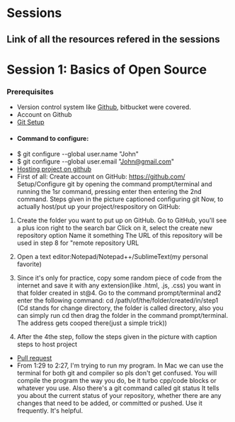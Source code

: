 # Sessions


## Link of all the resources refered in the sessions

# Session 1: Basics of Open Source

### Prerequisites

* Version control system like [Github](https://git-scm.com/downloads), bitbucket were covered.
* Account on Github
* [Git Setup](https://git-scm.com/book/en/v2/Getting-Started-First-Time-Git-Setup)
* #### Command to configure: 
* $ git configure --global user.name "John"
* $ git configure --global user.email "John@gmail.com"
* [Hosting project on github](https://drive.google.com/file/d/0B3nIqUVBKKGIbmgzMmU5TkFrNEE/view?usp=sharing)
* First of all: Create account on GitHub: https://github.com/    
Setup/Configure git by opening the command prompt/terminal and running the 1sr command, pressing enter then entering the 2nd command. Steps given in the picture captioned configuring git
Now, to actually host/put up your project/respository on GitHub: 

1. Create the folder you want to put up on GitHub. Go to GitHub, you'll see a plus icon right to the search bar
Click on it, select the create new repository option
Name it something
The URL of this repository will be used in step 8 for "remote repository URL
 
2. Open a text editor:Notepad/Notepad++/SublimeText(my personal favorite)

3. Since it's only for practice, copy some random piece of code from the internet and save it with any extension(like .html, .js, .css) you want in that folder created in st@4. Go to the command prompt/terminal and2 enter the following command: cd /path/of/the/folder/created/in/step1
(Cd stands for change directory, the folder is called directory, also you can simply run cd then drag the folder in the command prompt/terminal. The address gets cooped there(just a simple trick))

5. After the 4the step, follow the steps given in the picture with caption steps to host project

* [Pull request]( https://drive.google.com/file/d/16T-zHCZzUwOZdCErrc1R_QvVwYfrL4eI/view?usp=sharing)
* From 1:29 to 2:27, I'm trying to run my program. In Mac we can use the terminal for both git and compiler so pls don't get confused. You will compile the program the way you do, be it turbo cpp/code blocks or whatever you use.
Also there's a git command called git status 
It tells you about the current status of your repository, whether there are any changes that need to be added, or committed or pushed. 
Use it frequently. It's helpful.
